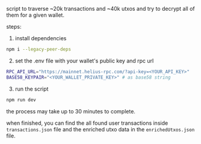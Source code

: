 script to traverse ~20k transactions and ~40k utxos and try to decrypt all of
them for a given wallet.

steps:

1. install dependencies

```bash
npm i --legacy-peer-deps
```

2. set the .env file with your wallet's public key and rpc url

```bash
RPC_API_URL="https://mainnet.helius-rpc.com/?api-key=<YOUR_API_KEY>"
BASE58_KEYPAIR="<YOUR_WALLET_PRIVATE_KEY>" # as base58 string
```

3. run the script

```bash
npm run dev
```

the process may take up to 30 minutes to complete.

when finished, you can find the all found user transactions inside
`transactions.json` file and the enriched utxo data in the `enrichedUtxos.json`
file.

